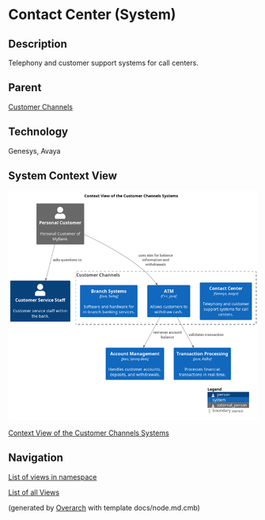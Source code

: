 
# Contact Center (System)
## Description
Telephony and customer support systems for call centers.

## Parent
[Customer Channels](../../mybank/customer-channels/context-boundary.md)

## Technology
Genesys, Avaya

## System Context View
![Context View of the Customer Channels Systems](../../mybank/customer-channels/context-view.png)

[Context View of the Customer Channels Systems](../../mybank/customer-channels/context-view.md)


## Navigation
[List of views in namespace](./views-in-namespace.md)

[List of all Views](../../views.md)


(generated by [Overarch](https://github.com/soulspace-org/overarch) with template docs/node.md.cmb)
